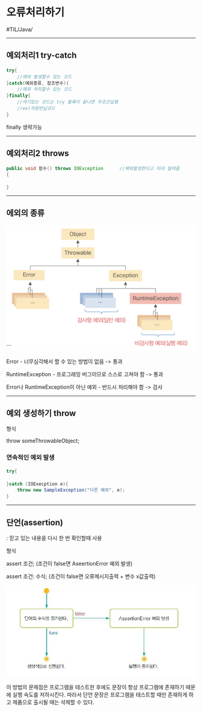 # 오류처리하기
#TIL/Java/

---

## 예외처리1 try-catch
```java
try{
    //예외 발생할수 있는 코드
}catch(예외종류, 참조변수){
    //예외 처리할수 있는 코드
}finally{
    //여기있는 코드는 try 블록이 끝나면 무조건실행
    //ex)자원반납코드
}
```
finally 생략가능

---

## 예외처리2 throws
```java
public void 함수() throws IOException      //예외발생한다고 미리 알려줌
{

}
```
---
## 에외의 종류

![](./images/오처_1.png)

Error - 너무심각해서 할 수 있는 방법이 없음 -> 통과

RuntimeException - 프로그래밍 버그이므로 스스로 고쳐야 함 -> 통과

Error나 RuntimeException이 아닌 예외 - 반드시 처리해야 함 -> 검사

---
## 예외 생성하기 throw
형식

throw someThrowableObject;


### 연속적인 예외 발생
```java
try{

}catch (IOExecption e){
    throw new SampleException("다른 예외", e);
}
```

---
## 단언(assertion)
: 믿고 있는 내용을 다시 한 번 확인할때 사용

형식

assert 조건; (조건이 false면 AseertionError 예외 발생)

assert 조건: 수식; (조건이 false면 오류메시지출력 + 변수 x값출력)

![](./images/오처_2.PNG)

이 방법의 문제점은 프로그램을 테스트한 후에도 문장이 항상 프로그램에 존재하기 때문에 실행 속도를 저하시킨다. 따라서 단언 문장은 프로그램을 테스트할 때만 존재하게 하고 제품으로 출시될 때는 삭제할 수 있다.
